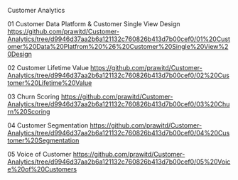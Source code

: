 Customer Analytics

01 Customer Data Platform & Customer Single View Design
https://github.com/prawitd/Customer-Analytics/tree/d9946d37aa2b6a121132c760826b413d7b00cef0/01%20Customer%20Data%20Platfrom%20%26%20Customer%20Single%20View%20Design

02 Customer Lifetime Value
https://github.com/prawitd/Customer-Analytics/tree/d9946d37aa2b6a121132c760826b413d7b00cef0/02%20Customer%20Lifetime%20Value

03 Churn Scoring
https://github.com/prawitd/Customer-Analytics/tree/d9946d37aa2b6a121132c760826b413d7b00cef0/03%20Churn%20Scoring

04 Customer Segmentation
https://github.com/prawitd/Customer-Analytics/tree/d9946d37aa2b6a121132c760826b413d7b00cef0/04%20Customer%20Segmentation

05 Voice of Customer
https://github.com/prawitd/Customer-Analytics/tree/d9946d37aa2b6a121132c760826b413d7b00cef0/05%20Voice%20of%20Customers